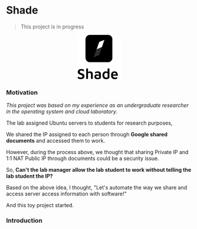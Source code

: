 # Shade

> This project is in progress

<p align="center">
<img src="./assets/logo.png" width="120" height="120"/>
</p>

### Motivation
_This project was based on my experience as an undergraduate researcher in the operating system and cloud laboratory._

The lab assigned Ubuntu servers to students for research purposes,

We shared the IP assigned to each person through **Google shared documents** and accessed them to work.

However, during the process above, we thought that sharing Private IP and 1:1 NAT Public IP through documents could be a security issue.

So, **Can't the lab manager allow the lab student to work without telling the lab student the IP?**

Based on the above idea, I thought, "Let's automate the way we share and access server access information with software!"

And this toy project started.

### Introduction